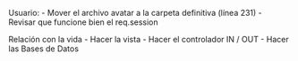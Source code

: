 Usuario:
	- Mover el archivo avatar a la carpeta definitiva (línea 231)
	- Revisar que funcione bien el req.session

Relación con la vida
	- Hacer la vista
	- Hacer el controlador IN / OUT
	- Hacer las Bases de Datos
